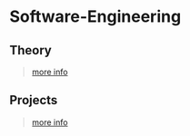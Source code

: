 # Software-Engineering

## Theory

> [more info](./theory/README.md)

## Projects

> [more info](./projects/README.md)